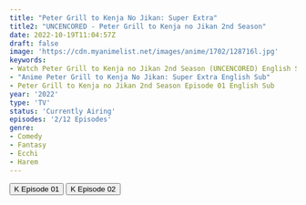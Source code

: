 ```yaml
---
title: "Peter Grill to Kenja No Jikan: Super Extra"
title2: "UNCENCORED - Peter Grill to Kenja no Jikan 2nd Season"
date: 2022-10-19T11:04:57Z
draft: false
image: 'https://cdn.myanimelist.net/images/anime/1702/128716l.jpg'
keywords:
- Watch Peter Grill to Kenja no Jikan 2nd Season (UNCENCORED) English Sub
- "Anime Peter Grill to Kenja No Jikan: Super Extra English Sub"
- Peter Grill to Kenja no Jikan 2nd Season Episode 01 English Sub
year: '2022'
type: 'TV'
status: 'Currently Airing'
episodes: '2/12 Episodes'
genre:
- Comedy
- Fantasy
- Ecchi
- Harem
---
```


<div class="d-g gg-5 gtc-r ai-c">
<button onclick="window.open('?kwf=PeterGrillToKenjaNoJikanSS2/Peter Grill To Kenja No Jikan  Super Extra UNCEN - 01','_blank')">K Episode 01</button>
<button onclick="window.open('?kwf=PeterGrillToKenjaNoJikanSS2/Peter Grill To Kenja No Jikan  Super Extra UNCEN - 02','_blank')">K Episode 02</button>
</div>